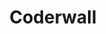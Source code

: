 ---
git: https://github.com/coderwall
logohandle: coderwall
sort: coderwall
title: Coderwall
twitter: https://x.com/coderwall
website: https://coderwall.com/
---